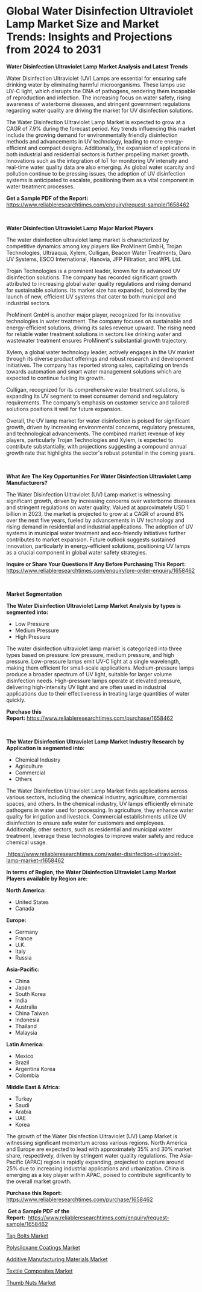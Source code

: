 <p><h1>Global Water Disinfection Ultraviolet Lamp Market Size and Market Trends: Insights and Projections from 2024 to 2031</h1></p><p><strong>Water Disinfection Ultraviolet Lamp Market Analysis and Latest Trends</strong></p>
<p><p>Water Disinfection Ultraviolet (UV) Lamps are essential for ensuring safe drinking water by eliminating harmful microorganisms. These lamps use UV-C light, which disrupts the DNA of pathogens, rendering them incapable of reproduction and infection. The increasing focus on water safety, rising awareness of waterborne diseases, and stringent government regulations regarding water quality are driving the market for UV disinfection solutions.</p><p>The Water Disinfection Ultraviolet Lamp Market is expected to grow at a CAGR of 7.9% during the forecast period. Key trends influencing this market include the growing demand for environmentally friendly disinfection methods and advancements in UV technology, leading to more energy-efficient and compact designs. Additionally, the expansion of applications in both industrial and residential sectors is further propelling market growth. Innovations such as the integration of IoT for monitoring UV intensity and real-time water quality data are also emerging. As global water scarcity and pollution continue to be pressing issues, the adoption of UV disinfection systems is anticipated to escalate, positioning them as a vital component in water treatment processes.</p></p>
<p><strong>Get a Sample PDF of the Report:&nbsp;</strong> <a href="https://www.reliableresearchtimes.com/enquiry/request-sample/1658462?utm_campaign=1383&utm_medium=2&utm_source=Github&utm_content=ia&utm_term=28092024&utm_id=water-disinfection-ultraviolet-lamp">https://www.reliableresearchtimes.com/enquiry/request-sample/1658462</a></p>
<p>&nbsp;</p>
<p><strong>Water Disinfection Ultraviolet Lamp Major Market Players</strong></p>
<p><p>The water disinfection ultraviolet lamp market is characterized by competitive dynamics among key players like ProMinent GmbH, Trojan Technologies, Ultraaqua, Xylem, Culligan, Beacon Water Treatments, Daro UV Systems, ESCO International, Hanovia, JFP Filtration, and WPL Ltd. </p><p>Trojan Technologies is a prominent leader, known for its advanced UV disinfection solutions. The company has recorded significant growth attributed to increasing global water quality regulations and rising demand for sustainable solutions. Its market size has expanded, bolstered by the launch of new, efficient UV systems that cater to both municipal and industrial sectors.</p><p>ProMinent GmbH is another major player, recognized for its innovative technologies in water treatment. The company focuses on sustainable and energy-efficient solutions, driving its sales revenue upward. The rising need for reliable water treatment solutions in sectors like drinking water and wastewater treatment ensures ProMinent's substantial growth trajectory.</p><p>Xylem, a global water technology leader, actively engages in the UV market through its diverse product offerings and robust research and development initiatives. The company has reported strong sales, capitalizing on trends towards automation and smart water management solutions which are expected to continue fueling its growth.</p><p>Culligan, recognized for its comprehensive water treatment solutions, is expanding its UV segment to meet consumer demand and regulatory requirements. The company’s emphasis on customer service and tailored solutions positions it well for future expansion.</p><p>Overall, the UV lamp market for water disinfection is poised for significant growth, driven by increasing environmental concerns, regulatory pressures, and technological advancements. The combined market revenue of key players, particularly Trojan Technologies and Xylem, is expected to contribute substantially, with projections suggesting a compound annual growth rate that highlights the sector's robust potential in the coming years.</p></p>
<p>&nbsp;</p>
<p><strong>What Are The Key Opportunities For Water Disinfection Ultraviolet Lamp Manufacturers?</strong></p>
<p><p>The Water Disinfection Ultraviolet (UV) Lamp market is witnessing significant growth, driven by increasing concerns over waterborne diseases and stringent regulations on water quality. Valued at approximately USD 1 billion in 2023, the market is projected to grow at a CAGR of around 8% over the next five years, fueled by advancements in UV technology and rising demand in residential and industrial applications. The adoption of UV systems in municipal water treatment and eco-friendly initiatives further contributes to market expansion. Future outlook suggests sustained innovation, particularly in energy-efficient solutions, positioning UV lamps as a crucial component in global water safety strategies.</p></p>
<p><strong>Inquire or Share Your Questions If Any Before Purchasing This Report:</strong> <a href="https://www.reliableresearchtimes.com/enquiry/pre-order-enquiry/1658462?utm_campaign=1383&utm_medium=2&utm_source=Github&utm_content=ia&utm_term=28092024&utm_id=water-disinfection-ultraviolet-lamp">https://www.reliableresearchtimes.com/enquiry/pre-order-enquiry/1658462</a></p>
<p>&nbsp;</p>
<p><strong>Market Segmentation</strong></p>
<p><strong>The Water Disinfection Ultraviolet Lamp Market Analysis by types is segmented into:</strong></p>
<p><ul><li>Low Pressure</li><li>Medium Pressure</li><li>High Pressure</li></ul></p>
<p><p>The water disinfection ultraviolet lamp market is categorized into three types based on pressure: low pressure, medium pressure, and high pressure. Low-pressure lamps emit UV-C light at a single wavelength, making them efficient for small-scale applications. Medium-pressure lamps produce a broader spectrum of UV light, suitable for larger volume disinfection needs. High-pressure lamps operate at elevated pressure, delivering high-intensity UV light and are often used in industrial applications due to their effectiveness in treating large quantities of water quickly.</p></p>
<p><strong>Purchase this Report:&nbsp;</strong><a href="https://www.reliableresearchtimes.com/purchase/1658462?utm_campaign=1383&utm_medium=2&utm_source=Github&utm_content=ia&utm_term=28092024&utm_id=water-disinfection-ultraviolet-lamp">https://www.reliableresearchtimes.com/purchase/1658462</a></p>
<p>&nbsp;</p>
<p><strong>The Water Disinfection Ultraviolet Lamp Market Industry Research by Application is segmented into:</strong></p>
<p><ul><li>Chemical Industry</li><li>Agriculture</li><li>Commercial</li><li>Others</li></ul></p>
<p><p>The Water Disinfection Ultraviolet Lamp Market finds applications across various sectors, including the chemical industry, agriculture, commercial spaces, and others. In the chemical industry, UV lamps efficiently eliminate pathogens in water used for processing. In agriculture, they enhance water quality for irrigation and livestock. Commercial establishments utilize UV disinfection to ensure safe water for customers and employees. Additionally, other sectors, such as residential and municipal water treatment, leverage these technologies to improve water safety and reduce chemical usage.</p></p>
<p><a href="https://www.reliableresearchtimes.com/water-disinfection-ultraviolet-lamp-market-r1658462?utm_campaign=1383&utm_medium=2&utm_source=Github&utm_content=ia&utm_term=28092024&utm_id=water-disinfection-ultraviolet-lamp">&nbsp;https://www.reliableresearchtimes.com/water-disinfection-ultraviolet-lamp-market-r1658462</a></p>
<p><strong>In terms of Region, the Water Disinfection Ultraviolet Lamp Market Players available by Region are:</strong></p>
<p>
    <p> <strong> North America: </strong>
        <ul>
            <li>United States</li>
            <li>Canada</li>
        </ul>
        </p> 
    <p> <strong> Europe: </strong>
        <ul>
            <li>Germany</li>
            <li>France</li>
            <li>U.K.</li>
            <li>Italy</li>
            <li>Russia</li>
        </ul>
        </p> 
    <p> <strong> Asia-Pacific: </strong>
        <ul>
            <li>China</li>
            <li>Japan</li>
            <li>South Korea</li>
            <li>India</li>
            <li>Australia</li>
            <li>China Taiwan</li>
            <li>Indonesia</li>
            <li>Thailand</li>
            <li>Malaysia</li>
        </ul>
        </p> 
    <p> <strong> Latin America: </strong>
        <ul>
            <li>Mexico</li>
            <li>Brazil</li>
            <li>Argentina Korea</li>
            <li>Colombia</li>
        </ul>
        </p> 
    <p> <strong> Middle East & Africa: </strong>
        <ul>
            <li>Turkey</li>
            <li>Saudi</li>
            <li>Arabia</li>
            <li>UAE</li>
            <li>Korea</li>
        </ul>
    </p>
    </p>
<p><p>The growth of the Water Disinfection Ultraviolet (UV) Lamp Market is witnessing significant momentum across various regions. North America and Europe are expected to lead with approximately 35% and 30% market share, respectively, driven by stringent water quality regulations. The Asia-Pacific (APAC) region is rapidly expanding, projected to capture around 25% due to increasing industrial applications and urbanization. China is emerging as a key player within APAC, poised to contribute significantly to the overall market growth.</p></p>
<p><strong>Purchase this Report: </strong><a href="https://www.reliableresearchtimes.com/purchase/1658462?utm_campaign=1383&utm_medium=2&utm_source=Github&utm_content=ia&utm_term=28092024&utm_id=water-disinfection-ultraviolet-lamp">https://www.reliableresearchtimes.com/purchase/1658462</a></p>
<p>&nbsp;<strong>Get a Sample PDF of the Report:&nbsp;&nbsp;</strong><a href="https://www.reliableresearchtimes.com/enquiry/request-sample/1658462?utm_campaign=1383&utm_medium=2&utm_source=Github&utm_content=ia&utm_term=28092024&utm_id=water-disinfection-ultraviolet-lamp">https://www.reliableresearchtimes.com/enquiry/request-sample/1658462</a></p>
<p><strong></strong></p>
<p><p><a href="https://issuu.com/reportprime-2/docs/tap-bolts-market-size-2030.pptx_bfc9ea3adc63db?utm_campaign=1383&utm_medium=2&utm_source=Github&utm_content=ia&utm_term=28092024&utm_id=water-disinfection-ultraviolet-lamp">Tap Bolts Market</a></p><p><a href="https://www.linkedin.com/pulse/what-influencing-future-polysiloxane-coatings-market-insights-7xpwc?utm_campaign=1383&utm_medium=2&utm_source=Github&utm_content=ia&utm_term=28092024&utm_id=water-disinfection-ultraviolet-lamp">Polysiloxane Coatings Market</a></p><p><a href="https://www.linkedin.com/pulse/market-forecast-global-additive-manufacturing-materials-lmdte?trackingId=D56zoxjATjOxb6ZdVkFnJw%3D%3D&utm_campaign=1383&utm_medium=2&utm_source=Github&utm_content=ia&utm_term=28092024&utm_id=water-disinfection-ultraviolet-lamp">Additive Manufacturing Materials Market</a></p><p><a href="https://www.linkedin.com/pulse/global-textile-composites-market-trends-innovations-forward-looking-ruyte?trackingId=I%2BgjJZJJTEimJAmdZEmuFQ%3D%3D&utm_campaign=1383&utm_medium=2&utm_source=Github&utm_content=ia&utm_term=28092024&utm_id=water-disinfection-ultraviolet-lamp">Textile Composites Market</a></p><p><a href="https://issuu.com/reportprime-2/docs/thumb-nuts-market-size-2030.pptx_f93064b86abf12?utm_campaign=1383&utm_medium=2&utm_source=Github&utm_content=ia&utm_term=28092024&utm_id=water-disinfection-ultraviolet-lamp">Thumb Nuts Market</a></p></p>